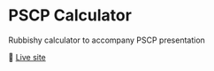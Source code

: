 # PSCP Calculator

Rubbishy calculator to accompany PSCP presentation


:sunflower: [Live site](https://james-rae.github.io/pscp-calc/)